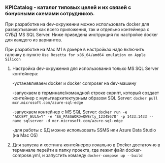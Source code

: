 ### KPICatalog - каталог типовых целей и их связей с бонусными схемами сотрудников.

При разработке на dev-окружении можно использовать docker для развертывания как всего приложения, так и отдельно контейнера с СУБД MS SQL Server. Ниже приведена инструкция по настройке docker для каждого из вариантов.

При разработке на Mac M1 в докере в настройках надо включить галочку в пункте `Use Rosetta for x86_64/amd64 emulation on Apple Silicon`

1. Настройка dev-окружения для использования только MS SQL Server контейнера:

    -устанавливаем docker и docker composer на dev-машину

    -запускаем в терминале/командной строке скрипт, который создает контейнер с мультиархитектурным образом SQL Server: `docker pull mcr.microsoft.com/azure-sql-edge`

    -запускаем контейнер с MS SQL Server: `docker run -e 'ACCEPT_EULA=Y' -e 'SA_PASSWORD=QWErty_12345678' -p 1433:1433 --name sqlserver -d mcr.microsoft.com/azure-sql-edge`

    -для работы с БД можно использовать SSMS или Azure Data Studio (на Mac OS)

2. Для запуска и хостинга контейнеров локально в Docker достаточно в терминале перейти в папку проекта, где лежит файл docker-compose.yml, и запустить команду `docker-compose up --build`
